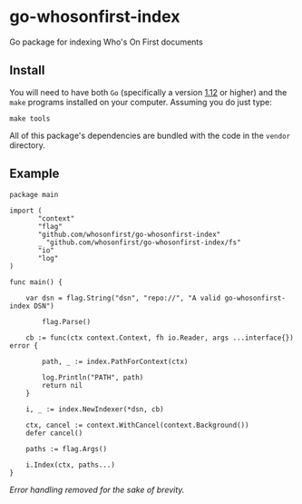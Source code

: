# go-whosonfirst-index

Go package for indexing Who's On First documents

## Install

You will need to have both `Go` (specifically a version [1.12](https://golang.org/dl/) or higher) and the `make` programs installed on your computer. Assuming you do just type:

```
make tools
```

All of this package's dependencies are bundled with the code in the `vendor` directory.

## Example

```
package main

import (
       "context"
       "flag"
       "github.com/whosonfirst/go-whosonfirst-index"
       _ "github.com/whosonfirst/go-whosonfirst-index/fs"              
       "io"
       "log"
)

func main() {

	var dsn = flag.String("dsn", "repo://", "A valid go-whosonfirst-index DSN")
	
     	flag.Parse()
	
	cb := func(ctx context.Context, fh io.Reader, args ...interface{}) error {

		path, _ := index.PathForContext(ctx)

		log.Println("PATH", path)
		return nil
	}

	i, _ := index.NewIndexer(*dsn, cb)

	ctx, cancel := context.WithCancel(context.Background())
	defer cancel()

	paths := flag.Args()

	i.Index(ctx, paths...)
}	
```

_Error handling removed for the sake of brevity._
